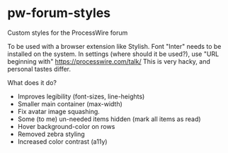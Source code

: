 # pw-forum-styles
Custom styles for the ProcessWire forum

To be used with a browser extension like Stylish.
Font "Inter" needs to be installed on the system.
In settings (where should it be used?), use "URL beginning with" https://processwire.com/talk/
This is very hacky, and personal tastes differ.

What does it do?

- Improves legibility (font-sizes, line-heights)
- Smaller main container (max-width)
- Fix avatar image squashing.
- Some (to me) un-needed items hidden (mark all items as read)
- Hover background-color on rows
- Removed zebra styling
- Increased color contrast (a11y)
